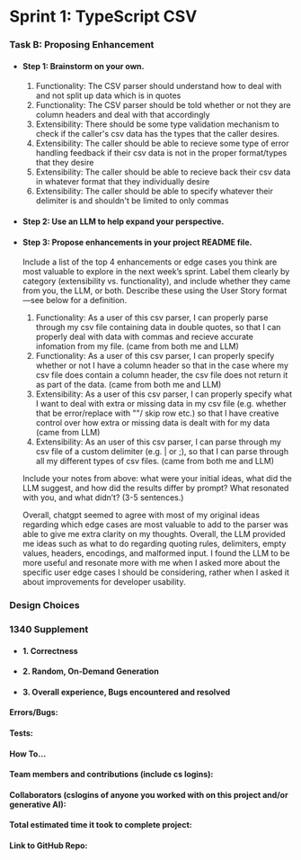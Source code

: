 # Sprint 1: TypeScript CSV

### Task B: Proposing Enhancement

- #### Step 1: Brainstorm on your own.
    1. Functionality: The CSV parser should understand how to deal with and not split up data which is in quotes
    2. Functionality: The CSV parser should be told whether or not they are column headers and deal with that accordingly
    3. Extensibility: There should be some type validation mechanism to check if the caller's csv data has the types that the caller desires. 
    4. Extensibility: The caller should be able to recieve some type of error handling feedback if their csv data is not in the proper format/types that they desire
    5. Extensibility: The caller should be able to recieve back their csv data in whatever format that they individually desire
    6. Extensibility: The caller should be able to specify whatever their delimiter is and shouldn't be limited to only commas

- #### Step 2: Use an LLM to help expand your perspective.

- #### Step 3: Propose enhancements in your project README file.

    Include a list of the top 4 enhancements or edge cases you think are most valuable to explore in the next week’s sprint. Label them clearly by category (extensibility vs. functionality), and include whether they came from you, the LLM, or both. Describe these using the User Story format—see below for a definition. 
    1. Functionality: As a user of this csv parser, I can properly parse through my csv file containing data in double quotes, so that I can properly deal with data with commas and recieve accurate infomation from my file. (came from both me and LLM)
    2. Functionality: As a user of this csv parser, I can properly specify whether or not I have a column header so that in the case where my csv file does contain a column header, the csv file does not return it as part of the data. (came from both me and LLM)
    3. Extensibility: As a user of this csv parser, I can properly specify what I want to deal with extra or missing data in my csv file (e.g. whether that be error/replace with ""/ skip row etc.) so that I have creative control over how extra or missing data is dealt with for my data (came from LLM)
    4. Extensibility: As an user of this csv parser, I can parse through my csv file of a custom delimiter (e.g. | or ;), so that I can parse through all my different types of csv files. (came from both me and LLM)

    Include your notes from above: what were your initial ideas, what did the LLM suggest, and how did the results differ by prompt? What resonated with you, and what didn’t? (3-5 sentences.) 

    Overall, chatgpt seemed to agree with most of my original ideas regarding which edge cases are most valuable to add to the parser was able to give me extra clarity on my thoughts. Overall, the LLM provided me ideas such as what to do regarding quoting rules, delimiters, empty values, headers, encodings, and malformed input. I found the LLM to be more useful and resonate more with me when I asked more about the specific user edge cases I should be considering, rather when I asked it about improvements for developer usability. 
### Design Choices

### 1340 Supplement

- #### 1. Correctness

- #### 2. Random, On-Demand Generation

- #### 3. Overall experience, Bugs encountered and resolved
#### Errors/Bugs:
#### Tests:
#### How To…

#### Team members and contributions (include cs logins):

#### Collaborators (cslogins of anyone you worked with on this project and/or generative AI):
#### Total estimated time it took to complete project:
#### Link to GitHub Repo:  
